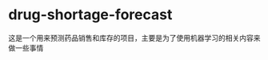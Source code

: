 <!--
 * @Author: callus
 * @Date: 2023-07-18 13:53:48
 * @LastEditors: callus
 * @Description: some description
 * @FilePath: /shantouCode/drug-shortage-forecast/README.md
-->
# drug-shortage-forecast
这是一个用来预测药品销售和库存的项目，主要是为了使用机器学习的相关内容来做一些事情

